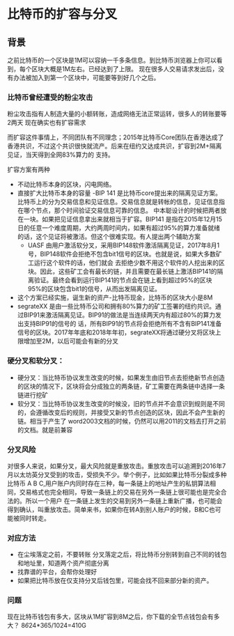 # 比特币的扩容与分叉
## 背景

之前比特币的一个区块是1M可以容纳一千多条信息。到比特币浏览器上你可以看到，每个区块大概是1M左右。已经达到了上限。
现在很多人交易请求发出后，没有办法被加入到第一个区块中，可能要等到好几个之后。

### 比特币曾经遭受的粉尘攻击
粉尘攻击指有人制造大量的小额转账，造成网络无法正常运转，很多人的转账要等2两天
现在确实也有扩容需求

而扩容这件事情上，不同团队有不同理念；2015年比特币Core团队在香港达成了香港共识，不过这个共识很快就流产。后来在纽约又达成共识，扩容到2M+隔离见证，当天得到全网83%算力的
支持。

扩容方案有两种
- 不动比特币本身的区块，闪电网络。
- 直接扩大比特币本身的容量
 -BIP 141 是比特币core提出来的隔离见证方案。比特币上的分为交易信息和见证信息。交易信息就是转帐的信息，见证信息指在哪个节点，那个时间验证交易信息可靠的信息。
  中本聪设计的时候把两者放在一块。如果把见证信息拿出来就相当于扩容。BIP141 是指在2015年12月15日的任意一个难度周期，大约两周时间内，如果有超过95%的算力准备就绪
  的话，这个见证将被激活。但这个很难实现。有人提出两个辅助方案
  - UASF 由用户激活软分叉，采用BIP148软件激活隔离见证，2017年8月1号，BIP148软件会拒绝不包含bit1信号的区块。也就是说，如果大多数矿工运行这个软件的话，他们就会
  去拒绝少数不用这个软件的人挖出来的区块。因此，这些矿工会有最长的链，并且需要在最长链上激活BIP141的隔离验证。最终会看到运行BIP141的节点会在链上看到超过95%的区块
95%的区块包含bit1的信号，从而出发隔离见证。
- 这个方案已经实施，诞生新的资产-比特币现金，比特币的区块大小是8M 
- segrateXX 是由一些比特币公司和拥有80%算力的矿工签署的纽约共识。通过BIP91来激活隔离见证。BIP91的做法是当连续两天内有超过80%的算力发出支持BIP91的信号的
话，所有BIP91的节点将会拒绝所有不含有BIP141准备信号的区块。2017年年底和2018年年初，segrateXX将通过硬分叉将区块上限增加至2M，以后可能会有新的分叉

### 硬分叉和软分叉：

- 硬分叉：当比特币协议发生改变的时候，如果发生由旧节点去拒绝新节点创造的区块的情况下，区块将会分成独立的两条链，矿工需要在两条链中选择一条链进行挖矿
- 软分叉：当比特币协议发生改变的时候没，旧的节点并不会意识到规则是不同的，会遵循改变后的规则，并接受又新的节点创造的区块，因此不会产生新的链。相当于产生了
word2003文档的时候，仍然可以用2011的文档去打开之前的文档。就是前兼容

### 分叉风险
对很多人来说，如果分叉，最大风险就是重放攻击。重放攻击可以追溯到2016年7月以太坊英分叉受到的攻击，受损失不少。举个例子，比如如果比特币分裂成多种比特币
A B C,用户账户内同时存在三种，每一条链上的地址产生的私钥算法相同，交易格式也完全相同，导致一条链上的交易在另外一条链上很可能也是完全合法的。所以一个用户
在一条链上发生的交易到另外一条链上重新广播，也可能会得到确认，叫重放攻击。简单来书，如果你在转A到别人账户的时候，B和C也可能被同时转走。
### 对应方法
- 在尘埃落定之前，不要转账 分叉落定之后，将比特币分别转到自己不同的钱包和地址里，知道两个资产彻底分离
- 找靠谱的平台，会帮你处理好
- 如果把比特币放在仅支持分叉后钱包里，可能会找不回来部分新的资产。


### 问题

现在比特币钱包有多大，区块从1M扩容到8M之后，你下载的全节点钱包会有多大？
8*6*24*365/1024=410G


